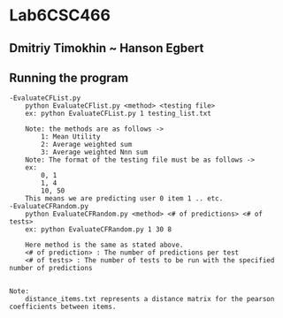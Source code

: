 # Lab6CSC466
## Dmitriy Timokhin ~ Hanson Egbert

## Running the program
    -EvaluateCFList.py
        python EvaluateCFlist.py <method> <testing file>
        ex: python EvaluateCFList.py 1 testing_list.txt
        
        Note: the methods are as follows ->
            1: Mean Utility
            2: Average weighted sum
            3: Average weighted Nnn sum
        Note: The format of the testing file must be as follows ->
        ex:
            0, 1
            1, 4
            10, 50
        This means we are predicting user 0 item 1 .. etc.
    -EvaluateCFRandom.py
        python EvaluateCFRandom.py <method> <# of predictions> <# of tests>
        ex: python EvaluateCFRandom.py 1 30 8
        
        Here method is the same as stated above.
        <# of prediction> : The number of predictions per test
        <# of tests> : The number of tests to be run with the specified number of predictions
    
    
    Note: 
        distance_items.txt represents a distance matrix for the pearson coefficients between items.